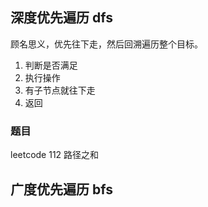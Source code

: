 ## 深度优先遍历 dfs

顾名思义，优先往下走，然后回溯遍历整个目标。

1. 判断是否满足
2. 执行操作
3. 有子节点就往下走
4. 返回

### 题目
leetcode 112 路径之和

## 广度优先遍历 bfs
